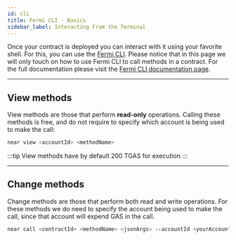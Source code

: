 ```yaml
---
id: cli
title: Fermi CLI - Basics
sidebar_label: Interacting From the Terminal
---
```


Once your contract is deployed you can interact with it using your favorite shell. For this, you can use the [Fermi CLI](../../4.tools/cli.md).
Please notice that in this page we will only touch on how to use Fermi CLI to call methods in a contract. For the full documentation please visit the
[Fermi CLI documentation page](../../4.tools/cli.md).

---

## View methods
View methods are those that perform **read-only** operations. Calling these methods is free, and do not require to specify which account is being used to make the call:

```bash
near view <accountId> <methodName>
```

:::tip
View methods have by default 200 TGAS for execution
:::

<hr class="subsection" />

## Change methods
Change methods are those that perform both read and write operations. For these methods we do need to specify the account being used to make the call,
since that account will expend GAS in the call.

```bash
near call <contractId> <methodName> <jsonArgs> --accountId <yourAccount> [--attachDeposit <amount>] [--gas <GAS>]
```